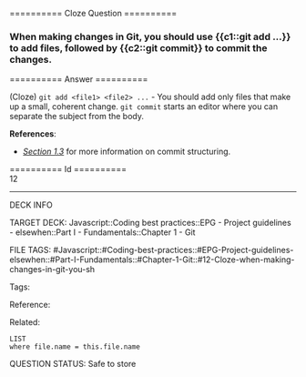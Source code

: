 ========== Cloze Question ==========

###  When making changes in Git, you should use {{c1::git add <file1> <file2> ...}} to add files, followed by {{c2::git commit}} to commit the changes.  

========== Answer ==========  

(Cloze) `git add <file1> <file2> ...` - You should add only files that make up a small, coherent change. `git commit` starts an editor where you can separate the subject from the body.

**References**:

-   _[Section 1.3](https://github.com/elsewhencode/project-guidelines#13-writing-good-commit-messages)_ for more information on commit structuring.

========== Id ==========  
12

---

DECK INFO

TARGET DECK: Javascript::Coding best practices::EPG - Project guidelines - elsewhen::Part I - Fundamentals::Chapter 1 - Git

FILE TAGS: #Javascript::#Coding-best-practices::#EPG-Project-guidelines-elsewhen::#Part-I-Fundamentals::#Chapter-1-Git::#12-Cloze-when-making-changes-in-git-you-sh

Tags:

Reference:

Related:

```dataview
LIST
where file.name = this.file.name
```

QUESTION STATUS: Safe to store
